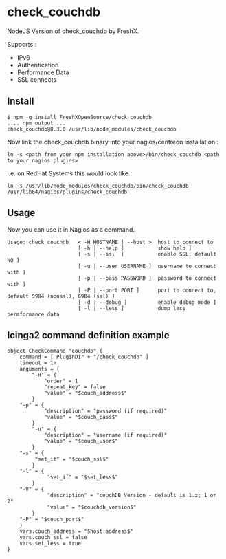 check_couchdb
=============

NodeJS Version of check_couchdb by FreshX.

Supports : 

- IPv6
- Authentication
- Performance Data
- SSL connects

Install
-------

```
$ npm -g install FreshXOpenSource/check_couchdb
.... npm output ...
check_couchdb@0.3.0 /usr/lib/node_modules/check_couchdb
```

Now link the check_couchdb binary into your nagios/centreon installation :

`ln -s <path from your npm installation above>/bin/check_couchdb <path to your nagios plugins>`

i.e. on RedHat Systems this would look like :

`ln -s /usr/lib/node_modules/check_couchdb/bin/check_couchdb /usr/lib64/nagios/plugins/check_couchdb`

Usage
-----
Now you can use it in Nagios as a command.

```
Usage: check_couchdb   < -H HOSTNAME | --host >  host to connect to
                       [ -h | --help ]           show help ]
                       [ -s | --ssl  ]           enable SSL, default NO ]
                       [ -u | --user USERNAME ]  username to connect with ]
                       [ -p | --pass PASSWORD ]  password to connect with ]
                       [ -P | --port PORT ]      port to connect to, default 5984 (nonssl), 6984 (ssl) ]
                       [ -d | --debug ]          enable debug mode ]
                       [ -l | --less ]           dump less permformance data
```


Icinga2 command definition example
----------------------------------

```
object CheckCommand "couchdb" {
    command = [ PluginDir + "/check_couchdb" ]
    timeout = 1m
    arguments = {
        "-H" = {
            "order" = 1
            "repeat_key" = false
            "value" = "$couch_address$"
        }
	"-p" = {
            "description" = "password (if required)"
            "value" = "$couch_pass$"
        }
        "-u" = {
            "description" = "username (if required)"
            "value" = "$couch_user$"
        }
	"-s" = {
	     "set_if" = "$couch_ssl$"
        }
	"-l" = {
             "set_if" = "$set_less$"
        }
    "-V" = {
             "description" = "couchDB Version - default is 1.x; 1 or 2"
             "value" = "$couchdb_version$"
        }
	"-P" = "$couch_port$"
    }
    vars.couch_address = "$host.address$"
    vars.couch_ssl = false
    vars.set_less = true
}
```

